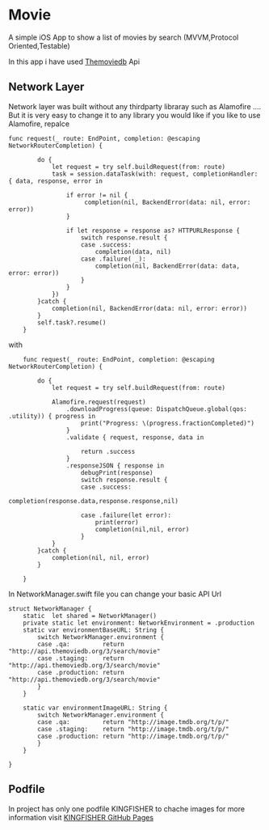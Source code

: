 # Movie
A simple iOS App to show a list of movies by search (MVVM,Protocol Oriented,Testable)

In this app i have used [Themoviedb](https://www.themoviedb.org) Api

## Network Layer
Network layer was built without any thirdparty libraray such as Alamofire ....
But it is very easy to change it to any library you would like
if you like to use Alamofire,  repalce
```
func request(_ route: EndPoint, completion: @escaping NetworkRouterCompletion) {
        
        do {
            let request = try self.buildRequest(from: route)
            task = session.dataTask(with: request, completionHandler: { data, response, error in
                
                if error != nil {
                     completion(nil, BackendError(data: nil, error: error))
                }
                
                if let response = response as? HTTPURLResponse {
                    switch response.result {
                    case .success:
                        completion(data, nil)
                    case .failure( _):
                        completion(nil, BackendError(data: data, error: error))
                    }
                }
            })
        }catch {
            completion(nil, BackendError(data: nil, error: error))
        }
        self.task?.resume()
    }
```
with
```
    func request(_ route: EndPoint, completion: @escaping NetworkRouterCompletion) {
        
        do {
            let request = try self.buildRequest(from: route)
           
            Alamofire.request(request)
                .downloadProgress(queue: DispatchQueue.global(qos: .utility)) { progress in
                    print("Progress: \(progress.fractionCompleted)")
                }
                .validate { request, response, data in
                    
                    return .success
                }
                .responseJSON { response in
                    debugPrint(response)
                    switch response.result {
                    case .success:
                        completion(response.data,response.response,nil)
                        
                    case .failure(let error):
                        print(error)
                        completion(nil,nil, error)
                    }
            }
        }catch {
            completion(nil, nil, error)
        }
       
    }
```
In NetworkManager.swift file you can change your basic API Url
```
struct NetworkManager {
    static  let shared = NetworkManager()
    private static let environment: NetworkEnvironment = .production
    static var environmentBaseURL: String {
        switch NetworkManager.environment {
        case .qa:         return "http://api.themoviedb.org/3/search/movie"
        case .staging:    return "http://api.themoviedb.org/3/search/movie"
        case .production: return "http://api.themoviedb.org/3/search/movie"
        }
    }
    
    static var environmentImageURL: String {
        switch NetworkManager.environment {
        case .qa:         return "http://image.tmdb.org/t/p/"
        case .staging:    return "http://image.tmdb.org/t/p/"
        case .production: return "http://image.tmdb.org/t/p/"
        }
    }
    
}
```

## Podfile
In project has only one podfile KINGFISHER to chache images for more information visit [KINGFISHER GitHub Pages](https://github.com/onevcat/Kingfisher)
